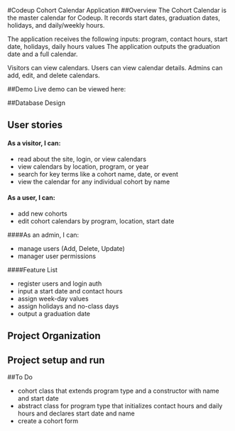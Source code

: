 #Codeup Cohort Calendar Application
##Overview
The Cohort Calendar is the master calendar for Codeup. 
It records start dates, graduation dates, holidays, and daily/weekly hours.


The application receives the following inputs: program, contact hours, start date, holidays, daily hours values
The application outputs the graduation date and a full calendar.

Visitors can view calendars. Users can view calendar details. Admins can add, edit, and delete calendars.

##Demo
Live demo can be viewed here:

##Database Design


## User stories

#### As a visitor, I can:
- read about the site, login, or view calendars
- view calendars by location, program, or year
- search for key terms like a cohort name, date, or event
- view the calendar for any individual cohort by name

#### As a user, I can:
- add new cohorts
- edit cohort calendars by program, location, start date

####As an admin, I can:
- manage users (Add, Delete, Update)
- manager user permissions

####Feature List
- register users and login auth
- input a start date and contact hours
- assign week-day values
- assign holidays and no-class days
- output a graduation date

## Project Organization

## Project setup and run

##To Do
- cohort class that extends program type and a constructor with name and start date
- abstract class for program type that initializes contact hours and daily hours and declares start date and name
- create a cohort form